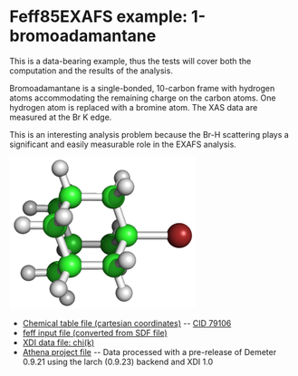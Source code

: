 # Feff85EXAFS example: 1-bromoadamantane

This is a data-bearing example, thus the tests will cover both the
computation and the results of the analysis.

Bromoadamantane is a single-bonded, 10-carbon frame with hydrogen
atoms accommodating the remaining charge on the carbon atoms.  One
hydrogen atom is replaced with a bromine atom.  The XAS data are
measured at the Br K edge.

This is an interesting analysis problem because the Br-H scattering
plays a significant and easily measurable role in the EXAFS analysis.


![Ball and stick figure of the 1-bromoadamantane molecule](bromoadamantane.png)


* [Chemical table file (cartesian coordinates)](bromoadamantane.sdf) -- [CID 79106](http://pubchem.ncbi.nlm.nih.gov/summary/summary.cgi?cid=79106)
* [feff input file (converted from SDF file)](bromoadamantane.inp)
* [XDI data file: chi(k)](bromoadamantane.chik)
* [Athena project file](bromoadamantane.prj) -- Data processed with a pre-release of Demeter 0.9.21 using the larch (0.9.23) backend and XDI 1.0

